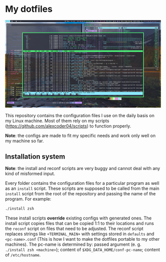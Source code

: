 
# My dotfiles

![my desktop](./screenshots/i3-i3blocks-screenshot.png)

This repository contains the configuration files I use on the daily basis on my
Linux machine. Most of them rely on my scripts
(https://github.com/alexcoder04/scripts) to function properly.

**Note**: the configs are made to fit my specific needs and work only well on my
machine so far.

## Installation system

**Note**: the install and reconf scripts are very buggy and cannot deal with any
kind of misformed input.

Every folder contains the configuration files for a particular program as well
as an `install` script. These scripts are supposed to be called from the main
`install` script from the root of the repository and passing the name of the
program. For example:

```sh
./install zsh
```

These install scripts **override** existing configs with generated ones. The
install script copies files that can be copied 1:1 to their locations and runs
the `reconf` script on files that need to be adjusted. The reconf script
replaces strings like `+TERMINAL_MAIN+` with settings stored in `defaults` and
`<pc-name>.conf` (This is how I want to make the dotfiles portable to my other
machines). The pc-name is determined by: passed argument (e. g.
`./install zsh <machine>`); content of `$XDG_DATA_HOME/conf-pc-name`; content of
`/etc/hostname`.

